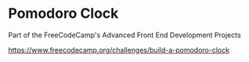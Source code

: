 # Pomodoro Clock

Part of the FreeCodeCamp's Advanced Front End Development Projects

https://www.freecodecamp.org/challenges/build-a-pomodoro-clock